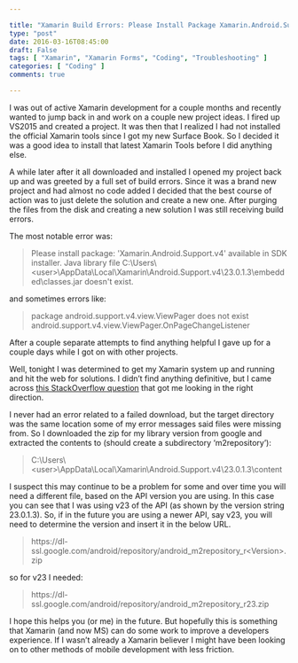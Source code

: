 ```yaml
---

title: "Xamarin Build Errors: Please Install Package Xamarin.Android.Support.v4"
type: "post"
date: 2016-03-16T08:45:00
draft: False
tags: [ "Xamarin", "Xamarin Forms", "Coding", "Troubleshooting" ]
categories: [ "Coding" ]
comments: true

---
```


<p>I was out of active Xamarin development for a couple months and recently wanted to jump back in and work on a couple new project ideas. I fired up VS2015 and created a project. It was then that I realized I had not installed the official Xamarin tools since I got my new Surface Book. So I decided it was a good idea to install that latest Xamarin Tools before I did anything else.</p>  <p>A while later after it all downloaded and installed I opened my project back up and was greeted by a full set of build errors. Since it was a brand new project and had almost no code added I decided that the best course of action was to just delete the solution and create a new one. After purging the files from the disk and creating a new solution I was still receiving build errors.</p>  <p>The most notable error was:</p>  <blockquote>Please install package: 'Xamarin.Android.Support.v4' available in SDK installer. Java library file C:\Users\&lt;user&gt;\AppData\Local\Xamarin\Android.Support.v4\23.0.1.3\embedded\classes.jar doesn't exist. </blockquote>  <p>and sometimes errors like:</p>  <blockquote>package android.support.v4.view.ViewPager does not exist android.support.v4.view.ViewPager.OnPageChangeListener</blockquote>  <p>After a couple separate attempts to find anything helpful I gave up for a couple days while I got on with other projects.</p>  <p>Well, tonight I was determined to get my Xamarin system up and running and hit the web for solutions. I didn’t find anything definitive, but I came across <a title="SO: Xamarin Forms build generates several errors" href="http://stackoverflow.com/questions/31483761/xamarin-forms-build-generates-several-errors" target="_blank">this StackOverflow question</a> that got me looking in the right direction.</p>  <p>I never had an error related to a failed download, but the target directory was the same location some of my error messages said files were missing from. So I downloaded the zip for my library version from google and extracted the contents to (should create a subdirectory ‘m2repository’):</p>  <blockquote>C:\Users\&lt;user&gt;\AppData\Local\Xamarin\Android.Support.v4\23.0.1.3\content</blockquote>  <p>I suspect this may continue to be a problem for some and over time you will need a different file, based on the API version you are using. In this case you can see that I was using v23 of the API (as shown by the version string 23.0.1.3). So, if in the future you are using a newer API, say v23, you will need to determine the version and insert it in the below URL.</p>  <blockquote>https://dl-ssl.google.com/android/repository/android_m2repository_r&lt;Version&gt;.zip</blockquote>  <p>so for v23 I needed:</p>  <blockquote>https://dl-ssl.google.com/android/repository/android_m2repository_r23.zip</blockquote>  <p>I hope this helps you (or me) in the future. But hopefully this is something that Xamarin (and now MS) can do some work to improve a developers experience. If I wasn’t already a Xamarin believer I might have been looking on to other methods of mobile development with less friction.</p>
